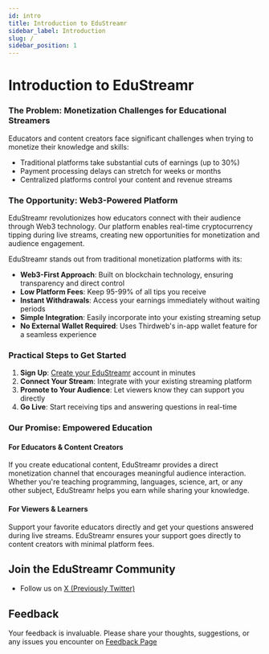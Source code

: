 ```yaml
---
id: intro
title: Introduction to EduStreamr
sidebar_label: Introduction
slug: /
sidebar_position: 1
---
```


# Introduction to EduStreamr

### The Problem: Monetization Challenges for Educational Streamers

Educators and content creators face significant challenges when trying to monetize their knowledge and skills:

- Traditional platforms take substantial cuts of earnings (up to 30%)
- Payment processing delays can stretch for weeks or months
- Centralized platforms control your content and revenue streams

### The Opportunity: Web3-Powered Platform

EduStreamr revolutionizes how educators connect with their audience through Web3 technology. Our platform enables real-time cryptocurrency tipping during live streams, creating new opportunities for monetization and audience engagement.

EduStreamr stands out from traditional monetization platforms with its:

- **Web3-First Approach**: Built on blockchain technology, ensuring transparency and direct control
- **Low Platform Fees**: Keep 95-99% of all tips you receive
- **Instant Withdrawals**: Access your earnings immediately without waiting periods
- **Simple Integration**: Easily incorporate into your existing streaming setup
- **No External Wallet Required**: Uses Thirdweb's in-app wallet feature for a seamless experience

### Practical Steps to Get Started

1. **Sign Up**: [Create your EduStreamr](https://edustreamr.xyz/dashboard) account in minutes
2. **Connect Your Stream**: Integrate with your existing streaming platform
3. **Promote to Your Audience**: Let viewers know they can support you directly
4. **Go Live**: Start receiving tips and answering questions in real-time

### Our Promise: Empowered Education

#### For Educators & Content Creators

If you create educational content, EduStreamr provides a direct monetization channel that encourages meaningful audience interaction. Whether you're teaching programming, languages, science, art, or any other subject, EduStreamr helps you earn while sharing your knowledge.

#### For Viewers & Learners

Support your favorite educators directly and get your questions answered during live streams. EduStreamr ensures your support goes directly to content creators with minimal platform fees.

## Join the EduStreamr Community

- Follow us on [X (Previously Twitter)](https://x.com/EduStreamr)

## Feedback

Your feedback is invaluable. Please share your thoughts, suggestions, or any issues you encounter on [Feedback Page](https://feedback.edustreamr.xyz)
